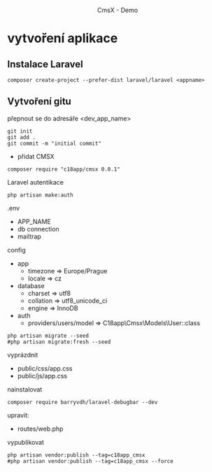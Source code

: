 <p align="center">CmsX - Demo</p>

# vytvoření aplikace

## Instalace Laravel

```
composer create-project --prefer-dist laravel/laravel <appname>
```

## Vytvoření gitu

přepnout se do adresáře <dev_app_name>
```
git init
git add .
git commit -m "initial commit"
```

- přidat CMSX
```
composer require "c18app/cmsx 0.0.1"
```
Laravel autentikace
```
php artisan make:auth
```
.env
- APP_NAME
- db connection
- mailtrap

config
- app
    - timezone => Europe/Prague
    - locale => cz
- database
    - charset => utf8
    - collation => utf8_unicode_ci
    - engine => InnoDB
- auth
    - providers/users/model => C18app\Cmsx\Models\User::class    

```
php artisan migrate --seed
#php artisan migrate:fresh --seed
```
vyprázdnit
- public/css/app.css
- public/js/app.css

nainstalovat
```
composer require barryvdh/laravel-debugbar --dev
```

upravit:
- routes/web.php

vypublikovat
```
php artisan vendor:publish --tag=c18app_cmsx
#php artisan vendor:publish --tag=c18app_cmsx --force
```
